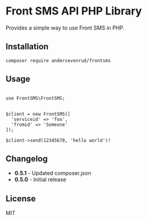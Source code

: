 # Front SMS API PHP Library

Provides a simple way to use Front SMS in PHP.

## Installation

```
composer require andersevenrud/frontsms
```

## Usage

```

use FrontSMS\FrontSMS;


$client = new FrontSMS([
  'serviceid' => 'foo',
  'fromid' => 'Someone'
]);

$client->send(12345678, 'hello world')!

```

## Changelog

* **0.5.1** - Updated composer.json
* **0.5.0** - Initial release

## License

MIT
